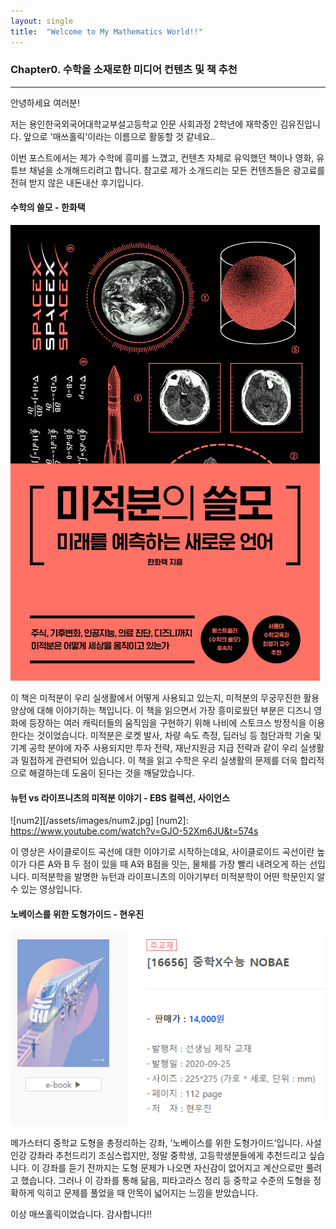 ```yaml
---
layout: single
title:  "Welcome to My Mathematics World!!"
---
```


###  Chapter0. 수학을 소재로한 미디어 컨텐츠 및 책 추천

---

안녕하세요 여러분!

저는 용인한국외국어대학교부설고등학교 인문 사회과정 2학년에 재학중인 김유진입니다. 앞으로 '매쓰홀릭'이라는 이름으로 활동할 것 같네요..

이번 포스트에서는 제가 수학에 흥미를 느꼈고, 컨텐츠 자체로 유익했던 책이나 영화, 유튜브 채널을 소개해드리려고 합니다. 참고로 제가 소개드리는 모든 컨텐츠들은 광고료를 전혀 받지 않은 내돈내산 후기입니다. 


#### 수학의 쓸모 - 한화택
![book,1](/assets/images/book,1.jpg)

이 책은 미적분이 우리 실생활에서 어떻게 사용되고 있는지, 미적분의 무궁무진한 활용 양상에 대해 이야기하는 책입니다. 이 책을 읽으면서 가장 흥미로웠던 부분은 디즈니 영화에 등장하는 여러 캐릭터들의 움직임을 구현하기 위해 나비에 스토크스 방정식을 이용한다는 것이었습니다. 미적분은 로켓 발사, 차량 속도 측정, 딥러닝 등 첨단과학 기술 및 기계 공학 분야에 자주 사용되지만 투자 전략, 재난지원금 지급 전략과 같이 우리 실생활과 밀접하게 관련되어 있습니다. 이 책을 읽고 수학은 우리 실생활의 문제를 더욱 합리적으로 해결하는데 도움이 된다는 것을 깨달았습니다. 

#### 뉴턴 vs 라이프니츠의 미적분 이야기 - EBS 컬렉션, 사이언스
![num2][/assets/images/num2.jpg]
[num2]:
https://www.youtube.com/watch?v=GJO-52Xm6JU&t=574s

이 영상은 사이클로이드 곡선에 대한 이야기로 시작하는데요, 사이클로이드 곡선이란 높이가 다른 A와 B 두 점이 있을 때 A와 B점을 잇는, 물체를 가장 빨리 내려오게 하는 선입니다. 미적분학을 발명한 뉴턴과 라이프니츠의 이야기부터 미적분학이 어떤 학문인지 알 수 있는 영상입니다. 


#### 노베이스를 위한 도형가이드 - 현우진
![num3](/assets/images/num3.jpg)

메가스터디 중학교 도형을 총정리하는 강좌, ’노베이스를 위한 도형가이드’입니다. 사설 인강 강좌라 추천드리기 조심스럽지만, 정말 중학생, 고등학생분들에게 추천드리고 싶습니다. 이 강좌를 듣기 전까지는 도형 문제가 나오면 자신감이 없어지고 계산으로만 풀려고 했습니다. 그러나 이 강좌를 통해 닮음, 피타고라스 정리 등 중학교 수준의 도형을 정확하게 익히고 문제를 풀었을 때 안목이 넓어지는 느낌을 받았습니다.

이상 매쓰홀릭이었습니다. 감사합니다!! 
